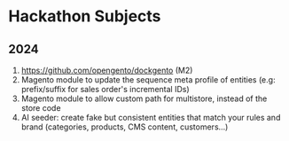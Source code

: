 # Hackathon Subjects

## 2024

1. https://github.com/opengento/dockgento (M2)
2. Magento module to update the sequence meta profile of entities (e.g: prefix/suffix for sales order's incremental IDs)
3. Magento module to allow custom path for multistore, instead of the store code
4. AI seeder: create fake but consistent entities that match your rules and brand (categories, products, CMS content, customers…)
